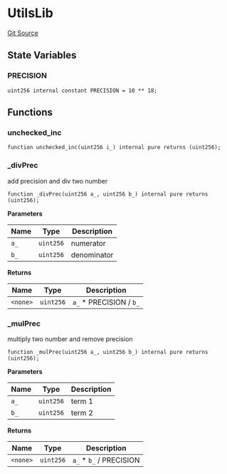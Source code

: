 # UtilsLib

[Git Source](https://github.com/rsksmart/builder-incentives-sc/blob/50ee7a6f2d0b293cd774e2821ac7baccb8158e5b/src/libraries/UtilsLib.sol)

## State Variables

### PRECISION

```solidity
uint256 internal constant PRECISION = 10 ** 18;
```

## Functions

### unchecked_inc

```solidity
function unchecked_inc(uint256 i_) internal pure returns (uint256);
```

### \_divPrec

add precision and div two number

```solidity
function _divPrec(uint256 a_, uint256 b_) internal pure returns (uint256);
```

**Parameters**

| Name | Type      | Description |
| ---- | --------- | ----------- |
| `a_` | `uint256` | numerator   |
| `b_` | `uint256` | denominator |

**Returns**

| Name     | Type      | Description              |
| -------- | --------- | ------------------------ |
| `<none>` | `uint256` | `a_` \* PRECISION / `b_` |

### \_mulPrec

multiply two number and remove precision

```solidity
function _mulPrec(uint256 a_, uint256 b_) internal pure returns (uint256);
```

**Parameters**

| Name | Type      | Description |
| ---- | --------- | ----------- |
| `a_` | `uint256` | term 1      |
| `b_` | `uint256` | term 2      |

**Returns**

| Name     | Type      | Description              |
| -------- | --------- | ------------------------ |
| `<none>` | `uint256` | `a_` \* `b_` / PRECISION |
